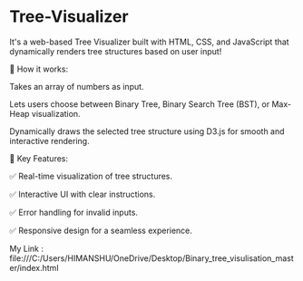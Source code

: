 # Tree-Visualizer
It's a web-based Tree Visualizer built with HTML, CSS, and JavaScript that dynamically renders tree structures based on user input!

🔹 How it works:

Takes an array of numbers as input.

Lets users choose between Binary Tree, Binary Search Tree (BST), or Max-Heap visualization.

Dynamically draws the selected tree structure using D3.js for smooth and interactive rendering.

🔹 Key Features:

✅ Real-time visualization of tree structures.

✅ Interactive UI with clear instructions.

✅ Error handling for invalid inputs.

✅ Responsive design for a seamless experience.

My Link : file:///C:/Users/HIMANSHU/OneDrive/Desktop/Binary_tree_visulisation_master/index.html
